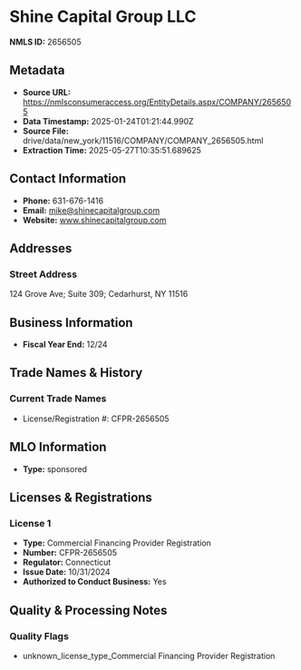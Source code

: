 # Shine Capital Group LLC

**NMLS ID:** 2656505

## Metadata
- **Source URL:** https://nmlsconsumeraccess.org/EntityDetails.aspx/COMPANY/2656505
- **Data Timestamp:** 2025-01-24T01:21:44.990Z
- **Source File:** drive/data/new_york/11516/COMPANY/COMPANY_2656505.html
- **Extraction Time:** 2025-05-27T10:35:51.689625

## Contact Information
- **Phone:** 631-676-1416
- **Email:** mike@shinecapitalgroup.com
- **Website:** www.shinecapitalgroup.com

## Addresses
### Street Address
124 Grove Ave; Suite 309; Cedarhurst, NY 11516

## Business Information
- **Fiscal Year End:** 12/24

## Trade Names & History
### Current Trade Names
- License/Registration #: CFPR-2656505

## MLO Information
- **Type:** sponsored

## Licenses & Registrations

### License 1
- **Type:** Commercial Financing Provider Registration
- **Number:** CFPR-2656505
- **Regulator:** Connecticut
- **Issue Date:** 10/31/2024
- **Authorized to Conduct Business:** Yes

## Quality & Processing Notes
### Quality Flags
- unknown_license_type_Commercial Financing Provider Registration
